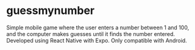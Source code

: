 # guessmynumber
Simple mobile game where the user enters a number between 1 and 100,
and the computer makes guesses until it finds the number entered.
Developed using React Native with Expo.
Only compatible with Android. 
